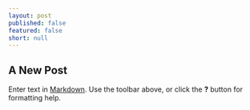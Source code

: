 ```yaml
---
layout: post
published: false
featured: false
short: null
---
```


## A New Post

Enter text in [Markdown](http://daringfireball.net/projects/markdown/). Use the toolbar above, or click the **?** button for formatting help.
